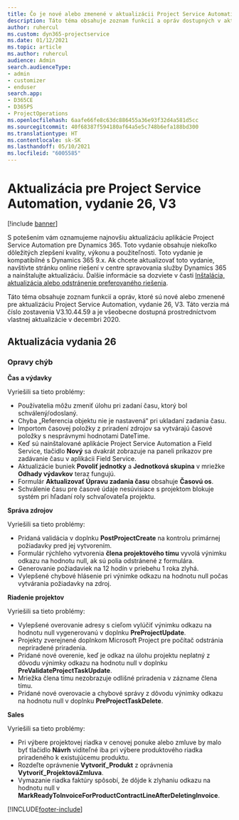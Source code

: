 ```yaml
---
title: Čo je nové alebo zmenené v aktualizácii Project Service Automation, vydanie 26, V3
description: Táto téma obsahuje zoznam funkcií a opráv dostupných v aktualizácii Project Service Automation, vydanie 26, V3
author: ruhercul
ms.custom: dyn365-projectservice
ms.date: 01/12/2021
ms.topic: article
ms.author: ruhercul
audience: Admin
search.audienceType:
- admin
- customizer
- enduser
search.app:
- D365CE
- D365PS
- ProjectOperations
ms.openlocfilehash: 6aafe66fe8c63dc886455a36e93f32d4a581d5cc
ms.sourcegitcommit: 40f68387f594180af64a5e5c748b6efa188bd300
ms.translationtype: HT
ms.contentlocale: sk-SK
ms.lasthandoff: 05/10/2021
ms.locfileid: "6005585"
---
```

# <a name="project-service-automation-update-release-26-v3"></a>Aktualizácia pre Project Service Automation, vydanie 26, V3

[!include [banner](../includes/psa-now-project-operations.md)]

S potešením vám oznamujeme najnovšiu aktualizáciu aplikácie Project Service Automation pre Dynamics 365. Toto vydanie obsahuje niekoľko dôležitých zlepšení kvality, výkonu a použiteľnosti. Toto vydanie je kompatibilné s Dynamics 365 9.x. Ak chcete aktualizovať toto vydanie, navštívte stránku online riešení v centre spravovania služby Dynamics 365 a nainštalujte aktualizáciu. Ďalšie informácie sa dozviete v časti [Inštalácia, aktualizácia alebo odstránenie preferovaného riešenia](/power-platform/admin/install-remove-preferred-solution).

Táto téma obsahuje zoznam funkcií a opráv, ktoré sú nové alebo zmenené pre aktualizáciu Project Service Automation, vydanie 26, V3. Táto verzia má číslo zostavenia V3.10.44.59 a je všeobecne dostupná prostredníctvom vlastnej aktualizácie v decembri 2020.

## <a name="update-release-26"></a>Aktualizácia vydania 26

### <a name="bug-fixes"></a>Opravy chýb

**Čas a výdavky**

Vyriešili sa tieto problémy:

- Používatelia môžu zmeniť úlohu pri zadaní času, ktorý bol schválený/odoslaný.
- Chyba „Referencia objektu nie je nastavená“ pri ukladaní zadania času.
- Importom časovej položky z priradení zdrojov sa vytvárajú časové položky s nesprávnymi hodnotami DateTime.
- Keď sú nainštalované aplikácie Project Service Automation a Field Service, tlačidlo **Nový** sa dvakrát zobrazuje na paneli príkazov pre zadávanie času v aplikácii Field Service.
- Aktualizácie buniek **Povoliť jednotky** a **Jednotková skupina** v mriežke **Odhady výdavkov** teraz fungujú.
- Formulár **Aktualizovať Úpravu zadania času** obsahuje **Časovú os**.
- Schválenie času pre časové údaje nesúvisiace s projektom blokuje systém pri hľadaní roly schvaľovateľa projektu.

**Správa zdrojov**

Vyriešili sa tieto problémy:

- Pridaná validácia v doplnku **PostProjectCreate** na kontrolu primárnej požiadavky pred jej vytvorením.
- Formulár rýchleho vytvorenia **člena projektového tímu** vyvolá výnimku odkazu na hodnotu null, ak sú polia odstránené z formulára.
- Generovanie požiadaviek na 12 hodín v priebehu 1 roka zlyhá.
- Vylepšené chybové hlásenie pri výnimke odkazu na hodnotu null počas vytvárania požiadavky na zdroj.

**Riadenie projektov**

Vyriešili sa tieto problémy:

- Vylepšené overovanie adresy s cieľom vylúčiť výnimku odkazu na hodnotu null vygenerovanú v doplnku **PreProjectUpdate**.
- Projekty zverejnené doplnkom Microsoft Project pre počítač odstránia nepriradené priradenia.
- Pridané nové overenie, keď je odkaz na úlohu projektu neplatný z dôvodu výnimky odkazu na hodnotu null v doplnku **PreValidateProjectTaskUpdate**.
- Mriežka člena tímu nezobrazuje odlišné priradenia v zázname člena tímu.
- Pridané nové overovacie a chybové správy z dôvodu výnimky odkazu na hodnotu null v doplnku **PreProjectTaskDelete**.

**Sales**

Vyriešili sa tieto problémy:

- Pri výbere projektovej riadka v cenovej ponuke alebo zmluve by malo byť tlačidlo **Návrh** viditeľné iba pri výbere produktového riadka priradeného k existujúcemu produktu.
- Rozdeľte oprávnenie **Vytvoriť_Produkt** z oprávnenia **Vytvoriť_ProjektováZmluva**.
- Vymazanie riadka faktúry spôsobí, že dôjde k zlyhaniu odkazu na hodnotu null v **MarkReadyToInvoiceForProductContractLineAfterDeletingInvoice**.


[!INCLUDE[footer-include](../includes/footer-banner.md)]